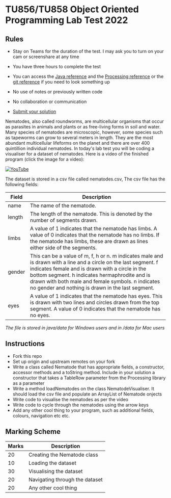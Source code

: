 # TU856/TU858 Object Oriented Programming Lab Test 2022

## Rules
- Stay on Teams for the duration of the test. I may ask you to turn on your cam or screenshare at any time
- You have three hours to complete the test 
- You can access the [Java reference](https://docs.oracle.com/javase/7/docs/api/) and the [Processing reference](https://processing.org/reference/) or the [git reference](https://git-scm.com/docs) if you need to look something up
- No use of notes or previously written code
- No collaboration or communication

- [Submit your solution](https://forms.office.com/Pages/ResponsePage.aspx?id=yxdjdkjpX06M7Nq8ji_V2ou3qmFXqEdGlmiD1Myl3gNUQjVRWjY0SklMUEFHVFdTWjZKUTBKUlI2MS4u)

Nematodes, also called roundworms, are multicellular organisms that occur as parasites in animals and plants or as free-living forms in soil and water. Many species of nematodes are microscopic, however, some species such as tapeworms can grow to several meters in length. They are the most abundant multicellular lifeforms on the planet and there are over 400 quintillion individual nematodes. In today's lab test you will be coding a visualiser for a dataset of nematodes. Here is a video of the finished program (click the image for a video):

[![YouTube](http://img.youtube.com/vi/Sixvl_2LgLg/0.jpg)](https://youtu.be/Sixvl_2LgLg)

The dataset is stored in a csv file called nematodes.csv, The csv file has the following fields:

| Field | Description |
|-------|-------------|
| name | The name of the nematode. |
| length | The length of the nematode. This is denoted by the number of segments drawn. |
| limbs | A value of 1 indicates that the nematode has limbs. A value of 0 indicates that the nematode has no limbs. If the nematode has limbs, these are drawn as lines either side of the segments. |
| gender | This can be a value of m, f, h or n. m indicates male and is drawn with a line and a circle on the last segment. f indicates female and is drawn with a circle in the bottom segment. h indicates hermaphrodite and is drawn with both male and female symbols. n indicates no gender and nothing is drawn in the last segment.
| eyes | A value of 1 indicates that the nematode has eyes. This is drawn with two lines and circles drawn from the top segment. A value of 0 indicates that the nematode has no eyes. | 

_The file is stored in java/data for Windows users and in /data for Mac users_

## Instructions

- Fork this repo
- Set up origin and upstream remotes on your fork
- Write a class called Nematode that has appropriate fields, a constructor, accessor methods and a toString method. Include in your solution a constructor that takes a TableRow parameter from the Processing library as a parameter
- Write a method loadNematodes on the class NematodeVisualiser. It should load the csv file and populate an ArrayList of Nematode onjects
- Write code to visualise the nematodes as per the video
- Write code to cycle through the nematodes using the arrow keys 
- Add any other cool thing to your program, such as additional fields, colours, navigation etc etc.

## Marking Scheme

| Marks | Description |
|-------|-------------|
| 20 | Creating the Nematode class |
| 10 | Loading the dataset |
| 30 | Visualising the dataset |
| 20 | Navigating through the dataset |
| 20 | Any other cool thing |